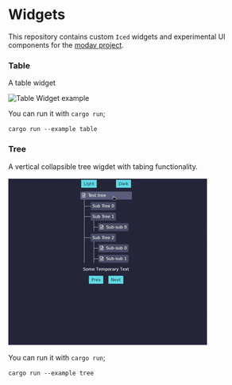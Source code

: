 # Widgets

This repository contains custom `Iced` widgets and experimental UI components 
for the [modav project](https://github.com/EmmanuelDodoo/modav).

### Table

A table widget

![Table Widget example](assets/table.gif)

You can run it with `cargo run`;

```
cargo run --example table
``` 

### Tree

A vertical collapsible tree wigdet with tabing functionality.

![Tree widget example](assets/tree.gif)

You can run it with `cargo run`;

```
cargo run --example tree
```
